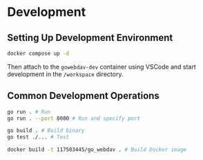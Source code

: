# Development

## Setting Up Development Environment

```sh
docker compose up -d
```

Then attach to the `gowebdav-dev` container using VSCode and start development in the `/workspace` directory.

## Common Development Operations

```sh
go run . # Run
go run . --port 8080 # Run and specify port

go build . # Build binary
go test ./... # Test

docker build -t 117503445/go_webdav . # Build Docker image
```